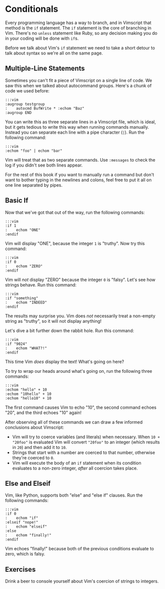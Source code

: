 Conditionals
============

Every programming language has a way to branch, and in Vimscript that method is
the `if` statement.  The `if` statement is the core of branching in Vim.
There's no `unless` statement like Ruby, so any decision making you do in your
coding will be done with `if`s.

Before we talk about Vim's `if` statement we need to take a short detour to talk
about syntax so we're all on the same page.

Multiple-Line Statements
------------------------

Sometimes you can't fit a piece of Vimscript on a single line of code.  We saw this
when we talked about autocommand groups.  Here's a chunk of code we used before:

    :::vim
    :augroup testgroup
    :    autocmd BufWrite * :echom "Baz"
    :augroup END

You can write this as three separate lines in a Vimscript file, which is ideal,
but it gets tedious to write this way when running commands manually.  Instead
you can separate each line with a pipe character (`|`).  Run the following
command:

    :::vim
    :echom "foo" | echom "bar"

Vim will treat that as two separate commands.  Use `:messages` to check the log
if you didn't see both lines appear.

For the rest of this book if you want to manually run a command but don't want
to bother typing in the newlines and colons, feel free to put it all on one line
separated by pipes.

Basic If
--------

Now that we've got that out of the way, run the following commands:

    :::vim
    :if 1
    :    echom "ONE"
    :endif

Vim will display "ONE", because the integer `1` is "truthy".  Now try this
command:

    :::vim
    :if 0
    :    echom "ZERO"
    :endif

Vim will *not* display "ZERO" because the integer `0` is "falsy".  Let's see how
strings behave.  Run this command:

    :::vim
    :if "something"
    :    echom "INDEED"
    :endif

The results may surprise you.  Vim does *not* necessarily treat a non-empty
string as "truthy", so it will not display anything!

Let's dive a bit further down the rabbit hole.  Run this command:

    :::vim
    :if "9024"
    :    echom "WHAT?!"
    :endif

This time Vim *does* display the text!  What's going on here?

To try to wrap our heads around what's going on, run the following three commands:

    :::vim
    :echom "hello" + 10
    :echom "10hello" + 10
    :echom "hello10" + 10

The first command causes Vim to echo "10", the second command echoes "20", and
the third echoes "10" again!

After observing all of these commands we can draw a few informed conclusions
about Vimscript:

* Vim will try to coerce variables (and literals) when necessary.  When `10 + 
  "20foo"` is evaluated Vim will convert `"20foo"` to an integer (which
  results in `20`) and then add it to `10`.
* Strings that start with a number are coerced to that number, otherwise they're
  coerced to `0`.
* Vim will execute the body of an `if` statement when its condition evaluates to
  a non-zero integer, *after* all coercion takes place.

Else and Elseif
---------------

Vim, like Python, supports both "else" and "else if" clauses.  Run the following
commands:

    :::vim
    :if 0
    :    echom "if"
    :elseif "nope!"
    :    echom "elseif"
    :else
    :    echom "finally!"
    :endif

Vim echoes "finally!" because both of the previous conditions evaluate to zero,
which is falsy.

Exercises
---------

Drink a beer to console yourself about Vim's coercion of strings to integers.
